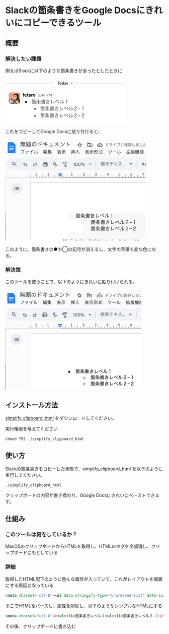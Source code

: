 # Slackの箇条書きをGoogle Docsにきれいにコピーできるツール

## 概要

### 解決したい課題
例えばSlackに以下のような箇条書きがあったとしたときに

![img.png](docs/img.png)

これをコピーしてGoogle Docsに貼り付けると、

![img_4.png](docs/img_4.png)

このように、箇条書きの●や◯の記号が消えるし、文字の背景も変な色になる。

### 解決策
このツールを使うことで、以下のようにきれいに貼り付けられる。

![img_5.png](docs/img_5.png)


## インストール方法

[simplify_clipboard_html](simplify_clipboard_html) をダウンロードしてください。

実行権限を与えてください

```
chmod 755 ./simplify_clipboard_html
```

## 使い方

Slackの箇条書きをコピーした状態で、simplify_clipboard_html を以下のように実行してください。

```
./simplify_clipboard_html
```

クリップボードの内容が書き換わり、Google Docsにきれいにペーストできます。

## 仕組み

### このツールは何をしているか？

MacOSのクリップボードからHTMLを取得し、HTMLのタグを全部消し、クリップボードにもどしている

### 詳細

取得したHTML配下のように色んな属性が入っていて、これがレイアウトを複雑にする原因になっている
```html
<meta charset='utf-8'><ul data-stringify-type="unordered-list" data-list-tree="true" class="p-rich_text_list p-rich_text_list__bullet p-rich_text_list--nested" data-indent="0" data-border="0" style="box-sizing: inherit; margin: 0px 0px 0px 20px; padding: 0px; list-style-type: none; margin-inline-start: 0px; padding-inline-start: 0px; color: rgb(29, 28, 29); font-family: Slack-Lato, Slack-Fractions, appleLogo, sans-serif; font-size: 15px; font-style: normal; font-variant-ligatures: common-ligatures; font-variant-caps: normal; font-weight: 400; letter-spacing: normal; orphans: 2; text-align: left; text-indent: 0px; text-transform: none; widows: 2; word-spacing: 0px; -webkit-text-stroke-width: 0px; white-space: normal; background-color: rgb(255, 255, 255); text-decoration-thickness: initial; text-decoration-style: initial; text-decoration-color: initial;"><li data-stringify-indent="0" data-stringify-border="0" style="box-sizing: inherit; margin-inline-start: 28px; margin-bottom: 0px;">箇条書きレベル１<ul data-stringify-type="unordered-list" data-list-tree="true" class="p-rich_text_list p-rich_text_list__bullet p-rich_text_list--nested" data-indent="1" data-border="0" style="box-sizing: inherit; margin: 0px 0px 0px 20px; padding: 0px; list-style-type: none; margin-inline-start: 0px; padding-inline-start: 0px;"><li data-stringify-indent="1" data-stringify-border="0" style="box-sizing: inherit; margin-inline-start: 28px; margin-bottom: 0px;">箇条書きレベル２−１</li><li data-stringify-indent="1" data-stringify-border="0" style="box-sizing: inherit; margin-inline-start: 28px; margin-bottom: 0px;">箇条書きレベル２−２</li></ul></li></ul>
```

そこでHTMLをパースし、属性を削除し、以下のようなシンプルなHTMLにする

```html
<meta charset="utf-8"/><ul><li>箇条書きレベル１<ul><li>箇条書きレベル２−１</li><li>箇条書きレベル２−２</li></ul></li></ul>
```

その後、クリップボードに書き込む
